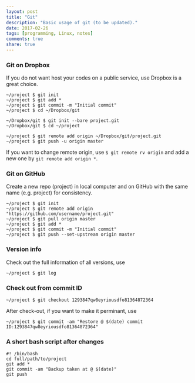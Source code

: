 ```yaml
---
layout: post
title: "Git"
description: "Basic usage of git (to be updated)."
date: 2017-02-26
tags: [programming, Linux, notes]
comments: true
share: true
---
```


### Git on Dropbox

If you do not want host your codes on a public service, use Dropbox is a great choice.

```
~/project $ git init
~/project $ git add *
~/project $ git commit -m "Initial commit"
~/project $ cd ~/Dropbox/git

~/Dropbox/git $ git init --bare project.git
~/Dropbox/git $ cd ~/project

~/project $ git remote add origin ~/Dropbox/git/project.git
~/project $ git push -u origin master
```

If you want to change remote origin, use ``$ git remote rv origin`` and add a new one by ``git remote add origin *``.

### Git on GitHub

Create a new repo (project) in local computer and on GitHub with the same name (e.g. project) for consistency. 

```
~/project $ git init
~/project $ git remote add origin "https://github.com/username/project.git"
~/project $ git pull origin master
~/project $ git add *
~/project $ git commit -m "Initial commit"
~/project $ git push --set-upstream origin master
```

### Version info

Check out the full information of all versions, use

```
~/project $ git log
```

### Check out from commit ID

```
~/project $ git checkout 1293847qw8eyriousdfo81364872364
```
After check-out, if you want to make it perminant, use

```
~/project $ git commit -am "Restore @ $(date) commit ID:1293847qw8eyriousdfo81364872364"
```

### A short bash script after changes

```
#! /bin/bash
cd full/path/to/project
git add *
git commit -am "Backup taken at @ $(date)"
git push
```

